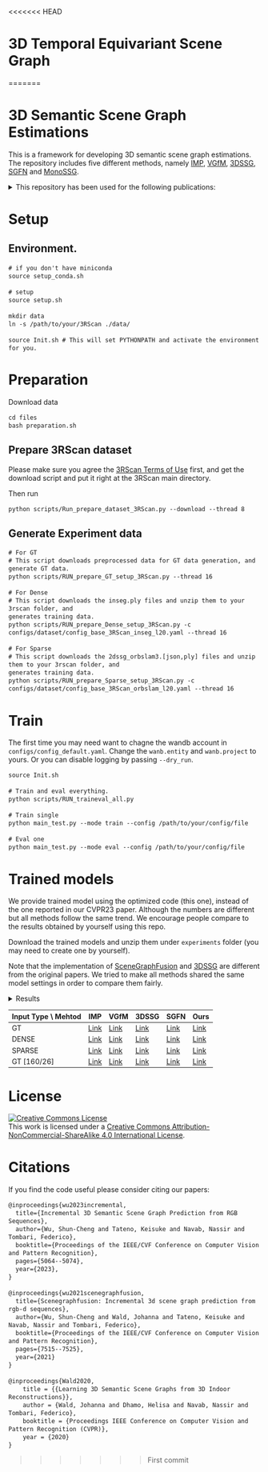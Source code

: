 <<<<<<< HEAD
# 3D Temporal Equivariant Scene Graph 
=======
# 3D Semantic Scene Graph Estimations

This is a framework for developing 3D semantic scene graph estimations.
The repository includes five different methods, namely [IMP][IMP], [VGfM][VGfM], [3DSSG][3DSSG], [SGFN][SGFN] and [MonoSSG][MonoSSG]. 

<details>
  <summary>This repository has been used for the following publications:</summary>

* **Title**: [Incremental 3D Semantic Scene Graph Prediction from RGB Sequences][MonoSSG]
 **Authors**: [Shun-Cheng Wu][sc], [Keisuke Tateno][keisu], [Nassir Navab][nassir] and [Federico Tombari][fede]
<img src="img/teaser_monoSSG.png" alt="teaser_monoSSG" width="900"/>

* **Title**: [SceneGraphFusion: Incremental 3D Scene Graph Prediction from RGB-D Sequences][SGFN]
 **Authors**: [Shun-Cheng Wu][sc], [Johanna Wald][jojo], [Keisuke Tateno][keisu], [Nassir Navab][nassir] and [Federico Tombari][fede]
<img src="img/teaser_SGFN.png" alt="teaser_SGFN" width="900"/>

[sc]:http://campar.in.tum.de/Main/ShunChengWu
[keisu]:http://campar.in.tum.de/Main/KeisukeTateno
[jojo]:http://campar.in.tum.de/Main/JohannaWald
[nassir]:http://campar.in.tum.de/Main/NassirNavabCv
[fede]:http://campar.in.tum.de/Main/FedericoTombari

</details>

# Setup
## Environment.
```
# if you don't have miniconda
source setup_conda.sh 

# setup
source setup.sh

mkdir data
ln -s /path/to/your/3RScan ./data/

source Init.sh # This will set PYTHONPATH and activate the environment for you.
```
# Preparation
Download data
```
cd files
bash preparation.sh
```


## Prepare 3RScan dataset
Please make sure you agree the [3RScan Terms of Use](https://forms.gle/NvL5dvB4tSFrHfQH6) first, and get the download script and put it right at the 3RScan main directory.

Then run
```
python scripts/Run_prepare_dataset_3RScan.py --download --thread 8
```

## Generate Experiment data
```
# For GT
# This script downloads preprocessed data for GT data generation, and generate GT data.
python scripts/RUN_prepare_GT_setup_3RScan.py --thread 16

# For Dense
# This script downloads the inseg.ply files and unzip them to your 3rscan folder, and 
generates training data.
python scripts/RUN_prepare_Dense_setup_3RScan.py -c configs/dataset/config_base_3RScan_inseg_l20.yaml --thread 16

# For Sparse
# This script downloads the 2dssg_orbslam3.[json,ply] files and unzip them to your 3rscan folder, and 
generates training data.
python scripts/RUN_prepare_Sparse_setup_3RScan.py -c configs/dataset/config_base_3RScan_orbslam_l20.yaml --thread 16
```

# Train 
The first time you may need want to chagne the wandb account in `configs/config_default.yaml`. Change the `wanb.entity` and `wanb.project` to yours. Or you can disable logging by passing `--dry_run`.
```
source Init.sh

# Train and eval everything. 
python scripts/RUN_traineval_all.py

# Train single
python main_test.py --mode train --config /path/to/your/config/file

# Eval one
python main_test.py --mode eval --config /path/to/your/config/file
```

# Trained models
We provide trained model using the optimized code (this one), instead of the one reported in our CVPR23 paper. Although the numbers are different but all methods follow the same trend. We encourage people compare to the results obtained by yourself using this repo.

Download the trained models and unzip them under `experiments` folder (you may need to create one by yourself). 

Note that the implementation of [SceneGraphFusion][SGFN] and [3DSSG][3DSSG] are different from the original papers. We tried to make all methods shared the same model settings in order to compare them fairly. 

<details>
  <summary>Results</summary>

The first **Trip. Obj. Pred.** are the result including all the predictions. The second **Trip.*, Obj.*, Pred.*** without considering `None` relationship.

With the same setup as the Table 1. 3RSca dataset with 20 objects and 8 predicate classes.
| Name  | Input  | Trip.    | Obj.     | Pred.    | Trip.*   | Obj.*    | Pred.*   | mR.Obj.  | mR. Pred. |
| ----- | ------ | -------- | -------- | -------- | -------- | -------- | -------- | -------- | --------- |
| IMP   | GT     | 45.3     | 65.4     | 94.0     | 44.3     | 66.0     | 56.6     | 56.2     | 41.8      |
| VGfM  | GT     | 52.9     | 70.8     | 95.0     | 51.5     | 71.4     | 62.8     | 59.5     | 46.8      |
| 3DSSG | GT     | 31.8     | 55.1     | 95.4     | 39.7     | 55.6     | 71.0     | 47.7     | 61.5      |
| SGFN  | GT     | 42.7     | 63.6     | 94.3     | 47.6     | 64.4     | 69.0     | 53.6     | 63.1      |
| Ours  | GT     | **63.9** | **79.4** | **95.6** | **63.4** | **80.0** | **76.0** | **78.2** | **64.8**  |
|       |        |          |          |          |          |          |          |          |           |
| IMP   | DENSE  | 24.6     | 47.7     | 89.2     | 19.7     | 49.5     | 20.9     | 34.7     | 23.9      |
| VGfM  | DENSE  | 25.9     | 48.4     | **90.4** | 19.6     | 50.0     | 20.4     | 34.8     | 21.5      |
| 3DSSG | DENSE  | 14.5     | 37.0     | 88.0     | 12.9     | 37.4     | 22.0     | 26.2     | 23.7      |
| SGFN  | DENSE  | 27.7     | 49.7     | 89.9     | 22.0     | 51.6     | 27.5     | 37.7     | 32.6      |
| Ours  | DENSE  | **29.5** | **52.0** | 88.6     | **23.3** | **53.8** | **28.4** | **43.8** | **35.8**  |
|       |        |          |          |          |          |          |          |          |           |
| IMP   | SPARSE | 8.6      | 27.7     | **90.9** | 3.6      | 24.5     | 4.0      | 20.2     | 14.7      |
| VGfM  | SPARSE | 9.0      | 28.0     | 90.7     | 4.0      | 28.8     | 4.4      | 24.3     | 13.9      |
| 3DSSG | SPARSE | 1.3      | 11.1     | 90.2     | 1.0      | 11.7     | 4.6      | 6.1      | 13.9      |
| SGFN  | SPARSE | 2.5      | 15.4     | 88.3     | 3.4      | 15.9     | 7.0      | 8.9      | 14.5      |
| Ours  | SPARSE | **9.9**  | **28.7** | 89.8     | **6.8**  | **29.5** | **8.2**  | **27.0** | **17.6**  |

With the same setup as the Table 2. 3RSca dataset with 160 objects and 26 predicate classes.
| Name  | Input | Trip. | Obj. | Pred. | Trip.* | Obj.* | Pred.* | mRe.Obj. | mRe.Pred. |
| ----- | ----- | ----- | ---- | ----- | ------ | ----- | ------ | -------- | --------- |
| IMP   | GT    | 64.2  | 43.0 | 16.2  | 4.9    | 42.9  | 16.4   | 16.0     | 3.6       |
| VGfM  | GT    | 64.5  | 46.0 | 17.4  | 5.9    | 46.0  | 17.6   | 19.1     | 5.5       |
| 3DSSG | GT    | 64.8  | 28.0 | 67.1  | 6.9    | 27.9  | 67.1   | 12.1     | 20.9      |
| SGFN  | GT    | 64.7  | 36.9 | 48.4  | 6.6    | 36.8  | 48.4   | 16.2     | 14.4      |
| Ours  | GT    | 67.6  | 53.4 | 48.1  | 14.8   | 53.2  | 48.1   | 28.9     | 24.7      |

</details>

| Input Type \ Mehtod | IMP        | VGfM       | 3DSSG      | SGFN       | Ours       |
| ------------------- | ---------- | ---------- | ---------- | ---------- | ---------- |
| GT                  | [Link][1]  | [Link][2]  | [Link][3]  | [Link][4]  | [Link][5]  |
| DENSE               | [Link][6]  | [Link][7]  | [Link][8]  | [Link][9]  | [Link][10] |
| SPARSE              | [Link][11] | [Link][12] | [Link][13] | [Link][14] | [Link][15] |
| GT [160/26]         | [Link][16] | [Link][17] | [Link][18] | [Link][19] | [Link][20] |


[1]:  https://www.campar.in.tum.de/public_datasets/2023_cvpr_wusc/trained_models/IMP_full_l20.zip
[2]: https://www.campar.in.tum.de/public_datasets/2023_cvpr_wusc/trained_models/VGfM_full_l20.zip
[3]: https://www.campar.in.tum.de/public_datasets/2023_cvpr_wusc/trained_models/3DSSG_full_l20.zip
[4]: https://www.campar.in.tum.de/public_datasets/2023_cvpr_wusc/trained_models/SGFN_full_l20.zip
[5]: https://www.campar.in.tum.de/public_datasets/2023_cvpr_wusc/trained_models/JointSSG_full_l20.zip
[6]: https://www.campar.in.tum.de/public_datasets/2023_cvpr_wusc/trained_models/IMP_inseg_l20.zip
[7]: https://www.campar.in.tum.de/public_datasets/2023_cvpr_wusc/trained_models/VGfM_inseg_l20.zip
[8]: https://www.campar.in.tum.de/public_datasets/2023_cvpr_wusc/trained_models/3DSSG_inseg_l20.zip
[9]: https://www.campar.in.tum.de/public_datasets/2023_cvpr_wusc/trained_models/SGFN_inseg_l20.zip
[10]: https://www.campar.in.tum.de/public_datasets/2023_cvpr_wusc/trained_models/JointSSG_inseg_l20.zip
[11]: https://www.campar.in.tum.de/public_datasets/2023_cvpr_wusc/trained_models/IMP_orbslam_l20.zip
[12]: https://www.campar.in.tum.de/public_datasets/2023_cvpr_wusc/trained_models/VGfM_orbslam_l20.zip
[13]: https://www.campar.in.tum.de/public_datasets/2023_cvpr_wusc/trained_models/3DSSG_orbslam_l20.zip
[14]: https://www.campar.in.tum.de/public_datasets/2023_cvpr_wusc/trained_models/SGFN_orbslam_l20.zip
[15]: https://www.campar.in.tum.de/public_datasets/2023_cvpr_wusc/trained_models/JointSSG_orbslam_l20.zip
[16]: https://www.campar.in.tum.de/public_datasets/2023_cvpr_wusc/trained_models/IMP_full_l160.zip
[17]: https://www.campar.in.tum.de/public_datasets/2023_cvpr_wusc/trained_models/VGfM_full_l160.zip
[18]: https://www.campar.in.tum.de/public_datasets/2023_cvpr_wusc/trained_models/3DSSG_full_l160.zip
[19]: https://www.campar.in.tum.de/public_datasets/2023_cvpr_wusc/trained_models/SGFN_full_l160.zip
[20]: https://www.campar.in.tum.de/public_datasets/2023_cvpr_wusc/trained_models/JointSSG_full_l160.zip

# License
<a rel="license" href="http://creativecommons.org/licenses/by-nc-sa/4.0/"><img alt="Creative Commons License" style="border-width:0" src="https://i.creativecommons.org/l/by-nc-sa/4.0/88x31.png" /></a><br />This work is licensed under a <a rel="license" href="http://creativecommons.org/licenses/by-nc-sa/4.0/">Creative Commons Attribution-NonCommercial-ShareAlike 4.0 International License</a>.

# Citations
If you find the code useful please consider citing our papers:

```
@inproceedings{wu2023incremental,
  title={Incremental 3D Semantic Scene Graph Prediction from RGB Sequences},
  author={Wu, Shun-Cheng and Tateno, Keisuke and Navab, Nassir and Tombari, Federico},
  booktitle={Proceedings of the IEEE/CVF Conference on Computer Vision and Pattern Recognition},
  pages={5064--5074},
  year={2023},
}

@inproceedings{wu2021scenegraphfusion,
  title={Scenegraphfusion: Incremental 3d scene graph prediction from rgb-d sequences},
  author={Wu, Shun-Cheng and Wald, Johanna and Tateno, Keisuke and Navab, Nassir and Tombari, Federico},
  booktitle={Proceedings of the IEEE/CVF Conference on Computer Vision and Pattern Recognition},
  pages={7515--7525},
  year={2021}
}

@inproceedings{Wald2020,
    title = {{Learning 3D Semantic Scene Graphs from 3D Indoor Reconstructions}},
    author = {Wald, Johanna and Dhamo, Helisa and Navab, Nassir and Tombari, Federico},
    booktitle = {Proceedings IEEE Conference on Computer Vision and Pattern Recognition (CVPR)},
    year = {2020}
}
```
[IMP]: https://openaccess.thecvf.com/content_cvpr_2017/papers/Xu_Scene_Graph_Generation_CVPR_2017_paper.pdf
[VGfM]: https://arxiv.org/abs/1807.05933
[MonoSSG]: https://openaccess.thecvf.com/content/CVPR2023/papers/Wu_Incremental_3D_Semantic_Scene_Graph_Prediction_From_RGB_Sequences_CVPR_2023_paper.pdf
[SGFN]: https://openaccess.thecvf.com/content/CVPR2021/papers/Wu_SceneGraphFusion_Incremental_3D_Scene_Graph_Prediction_From_RGB-D_Sequences_CVPR_2021_paper.pdf
[3DSSG]: https://openaccess.thecvf.com/content_CVPR_2020/papers/Wald_Learning_3D_Semantic_Scene_Graphs_From_3D_Indoor_Reconstructions_CVPR_2020_paper.pdf
>>>>>>> First commit

